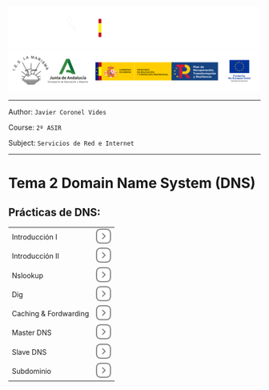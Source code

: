 ![](/.resGen/_bannerD.png#gh-dark-mode-only)
![](/.resGen/_bannerL.png#gh-light-mode-only)

---

Author: `Javier Coronel Vides`

Course: `2º ASIR`

Subject: `Servicios de Red e Internet`

---

# Tema 2 Domain Name System (DNS)

## Prácticas de DNS:

|||
|--|--|
| Introducción I        | [<img src="/.resGen/_arrow.svg" width="30">](/Tema2/act/1.md) |
| Introducción II       | [<img src="/.resGen/_arrow.svg" width="30">](/Tema2/act/2.md) |
| Nslookup              | [<img src="/.resGen/_arrow.svg" width="30">](/Tema2/act/3.md) |
| Dig                   | [<img src="/.resGen/_arrow.svg" width="30">](/Tema2/act/4.md) |
| Caching & Fordwarding | [<img src="/.resGen/_arrow.svg" width="30">](/Tema2/act/5.md) |
| Master DNS            | [<img src="/.resGen/_arrow.svg" width="30">](/Tema2/act/6.md) |
| Slave DNS             | [<img src="/.resGen/_arrow.svg" width="30">](/Tema2/act/7.md) |
| Subdominio            | [<img src="/.resGen/_arrow.svg" width="30">](/Tema2/act/8.md) |